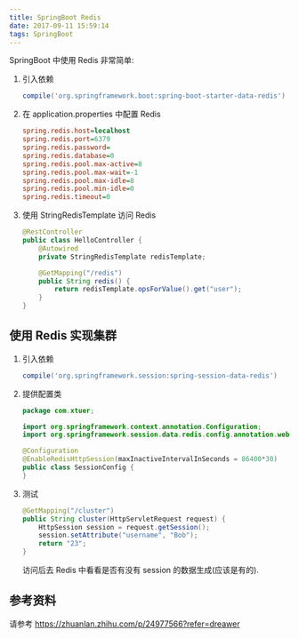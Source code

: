```yaml
---
title: SpringBoot Redis
date: 2017-09-11 15:59:14
tags: SpringBoot
---
```


SpringBoot 中使用 Redis 非常简单:

1. 引入依赖

   ```groovy
   compile('org.springframework.boot:spring-boot-starter-data-redis')
   ```

2. 在 application.properties 中配置 Redis

   ```ini
   spring.redis.host=localhost
   spring.redis.port=6379
   spring.redis.password=
   spring.redis.database=0
   spring.redis.pool.max-active=8
   spring.redis.pool.max-wait=-1
   spring.redis.pool.max-idle=8
   spring.redis.pool.min-idle=0
   spring.redis.timeout=0  
   ```

3. 使用 StringRedisTemplate 访问 Redis

   ```java
   @RestController
   public class HelloController {
       @Autowired
       private StringRedisTemplate redisTemplate;

       @GetMapping("/redis")
       public String redis() {
           return redisTemplate.opsForValue().get("user");
       }
   }
   ```

<!--more-->

## 使用 Redis 实现集群

1. 引入依赖

   ```groovy
   compile('org.springframework.session:spring-session-data-redis')
   ```

2. 提供配置类

   ```java
   package com.xtuer;

   import org.springframework.context.annotation.Configuration;
   import org.springframework.session.data.redis.config.annotation.web.http.EnableRedisHttpSession;

   @Configuration
   @EnableRedisHttpSession(maxInactiveIntervalInSeconds = 86400*30)
   public class SessionConfig {
   }
   ```

3. 测试

   ```java
   @GetMapping("/cluster")
   public String cluster(HttpServletRequest request) {
       HttpSession session = request.getSession();
       session.setAttribute("username", "Bob");
       return "23";
   }
   ```

   访问后去 Redis 中看看是否有没有 session 的数据生成(应该是有的).

## 参考资料

请参考 <https://zhuanlan.zhihu.com/p/24977566?refer=dreawer>